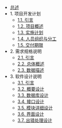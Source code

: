 * [总述](README.md)
* 1\. 项目开发计划
  * [1.1. 引言](项目开发计划/引言.md)
  * [1.2. 项目概述](项目概述/项目概述.md)
  * [1.3. 实施计划](项目概述/实施计划.md)
  * [1.4. 人员组织与分工](项目概述/人员组织与分工.md)
  * [1.5. 交付期限](项目概述/交付期限.md)
* 2\. 需求规格说明
  * [2.1. 引言](需求规格说明/引言.md)
  * [2.2. 总体概述](需求规格说明/总体概述.md)
  * [2.3. 数据描述](需求规格说明/数据描述.md)
* 3\. 软件设计说明
  * [3.1. 引言](软件设计说明/引言.md)
  * [3.2. 概要设计](软件设计说明/概要设计.md)
  * [3.3. 数据库设计](软件设计说明/数据库设计.md)
  * [3.4. 接口设计](软件设计说明/接口设计.md)
  * [3.5. 模块详细设计](软件设计说明/模块详细设计.md)
  * [3.6. 界面设计](软件设计说明/界面设计.md)
  * [3.7. 出错处理设计](软件设计说明/出错处理设计.md)
